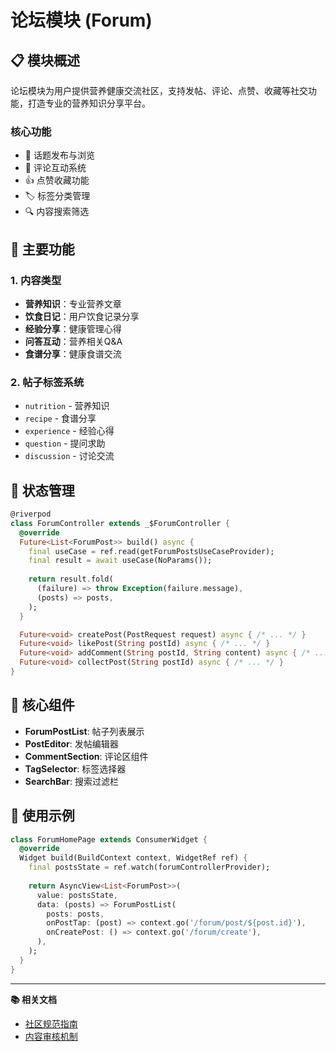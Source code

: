 # 论坛模块 (Forum)

## 📋 模块概述

论坛模块为用户提供营养健康交流社区，支持发帖、评论、点赞、收藏等社交功能，打造专业的营养知识分享平台。

### 核心功能
- 📝 话题发布与浏览
- 💬 评论互动系统
- 👍 点赞收藏功能
- 🏷️ 标签分类管理
- 🔍 内容搜索筛选

## 🎯 主要功能

### 1. 内容类型
- **营养知识**：专业营养文章
- **饮食日记**：用户饮食记录分享
- **经验分享**：健康管理心得
- **问答互动**：营养相关Q&A
- **食谱分享**：健康食谱交流

### 2. 帖子标签系统
- `nutrition` - 营养知识
- `recipe` - 食谱分享
- `experience` - 经验心得
- `question` - 提问求助
- `discussion` - 讨论交流

## 🔌 状态管理

```dart
@riverpod
class ForumController extends _$ForumController {
  @override
  Future<List<ForumPost>> build() async {
    final useCase = ref.read(getForumPostsUseCaseProvider);
    final result = await useCase(NoParams());
    
    return result.fold(
      (failure) => throw Exception(failure.message),
      (posts) => posts,
    );
  }

  Future<void> createPost(PostRequest request) async { /* ... */ }
  Future<void> likePost(String postId) async { /* ... */ }
  Future<void> addComment(String postId, String content) async { /* ... */ }
  Future<void> collectPost(String postId) async { /* ... */ }
}
```

## 📱 核心组件

- **ForumPostList**: 帖子列表展示
- **PostEditor**: 发帖编辑器
- **CommentSection**: 评论区组件
- **TagSelector**: 标签选择器
- **SearchBar**: 搜索过滤栏

## 🚀 使用示例

```dart
class ForumHomePage extends ConsumerWidget {
  @override
  Widget build(BuildContext context, WidgetRef ref) {
    final postsState = ref.watch(forumControllerProvider);
    
    return AsyncView<List<ForumPost>>(
      value: postsState,
      data: (posts) => ForumPostList(
        posts: posts,
        onPostTap: (post) => context.go('/forum/post/${post.id}'),
        onCreatePost: () => context.go('/forum/create'),
      ),
    );
  }
}
```

---

**📚 相关文档**
- [社区规范指南](./docs/COMMUNITY_GUIDELINES.md)
- [内容审核机制](./docs/CONTENT_MODERATION.md)
